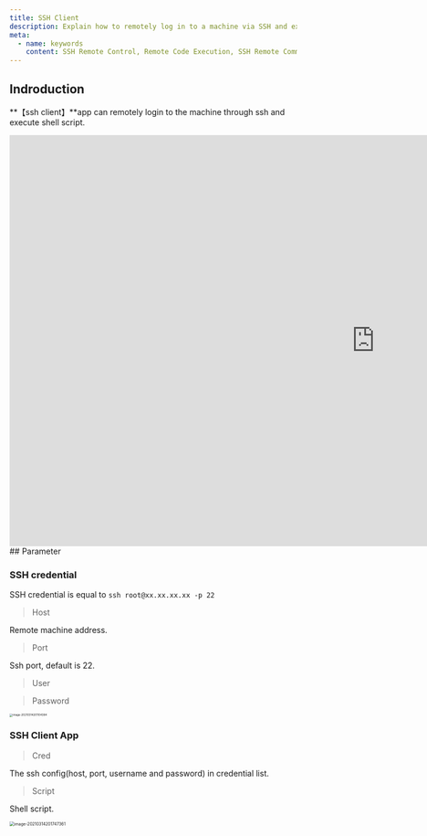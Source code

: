 ```yaml
---
title: SSH Client
description: Explain how to remotely log in to a machine via SSH and execute Shell commands.
meta:
  - name: keywords
    content: SSH Remote Control, Remote Code Execution, SSH Remote Command Execution, SSH Remote Development, SSH Multi-Command Execution, Low-code, AI Workflow, Process Engine
---
```


## Indroduction
**【ssh client】**app can remotely login to the machine through ssh and execute shell script.

<iframe 
    width="1280" 
    height="720" 
    src="https://www.youtube.com/embed/Nt8eoQW3c54"  frameborder="0" 
    allow="accelerometer; autoplay; encrypted-media; gyroscope; picture-in-picture" 
    allowfullscreen>
    </iframe>
## Parameter

### SSH credential

SSH credential is equal to ```ssh root@xx.xx.xx.xx -p 22 ```

> Host

Remote machine address.

> Port

Ssh port, default is 22.

> User

> Password

<img src="https://public-pic-1251784084.cos.ap-guangzhou.myqcloud.com/image-20210314201104384.png" alt="image-20210314201104384" style="zoom: 33%;" />

### SSH Client App

> Cred

The ssh config(host, port, username and password) in credential list.

> Script

Shell script.

<img src="https://public-pic-1251784084.cos.ap-guangzhou.myqcloud.com/image-20210314201747361.png" alt="image-20210314201747361" style="zoom:50%;" />